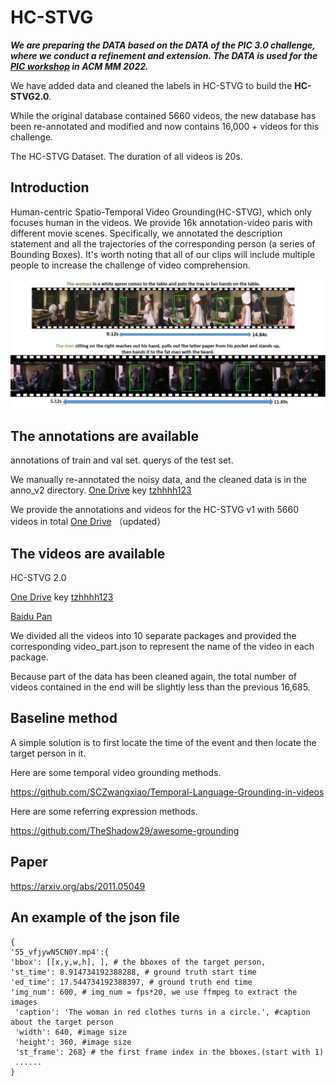# HC-STVG

***We are preparing the DATA based on the DATA of the PIC 3.0 challenge, where we conduct a refinement and extension. The DATA is used for the [PIC workshop](http://picdataset.com/challenge/task/hcvg/) in ACM MM 2022.***

We  have added data and cleaned the labels in HC-STVG to build the **HC-STVG2.0**.

While the original database contained 5660 videos, the new database has been re-annotated and modified and now contains 16,000 + videos for this challenge.

The HC-STVG Dataset. The duration of all videos is 20s.

## Introduction

Human-centric Spatio-Temporal Video Grounding(HC-STVG), which only focuses human in the videos. We provide 16k annotation-video paris with different movie scenes. Specifically, we annotated the description statement and all the trajectories of the corresponding person (a series of Bounding Boxes). It's worth noting that all of our clips will include multiple people to increase the challenge of video comprehension.

![](task_hcvg.jpg)

## The annotations are available


annotations of train and val set.
querys of the test set.

We manually re-annotated the noisy data, and the cleaned data is in the anno_v2 directory.
[One Drive](https://intxyz-my.sharepoint.com/:f:/g/personal/zongheng_picdataset_com/ErqA01jikPZKnudZe6-Za9MBe17XXAxJr9ODn65Z2qGKkw?e=7vKw1U) key <u> tzhhhh123</u>     

We provide the annotations and videos for the HC-STVG v1 with 5660 videos in total [One Drive](https://intxyz-my.sharepoint.com/:f:/g/personal/zongheng_picdataset_com/EgIzBzuHYPtItBIqIq5hNrsBBE9cnhJDWjXuorxXMhMZGQ?e=qvsBjE)  （updated）
## The videos are available

HC-STVG 2.0

[One Drive](https://intxyz-my.sharepoint.com/:f:/g/personal/zongheng_picdataset_com/ErqA01jikPZKnudZe6-Za9MBe17XXAxJr9ODn65Z2qGKkw?e=7vKw1U) key <u> tzhhhh123</u> 

[Baidu Pan](https://pan.baidu.com/s/1_HWcHR3_XRiRhu1DmSD9-Q?pwd=hcvg) 

We divided all the videos into 10 separate packages and provided the corresponding video_part.json to represent the name of the video in each package.

Because part of the data has been cleaned again, the total number of videos contained in the end will be slightly less than the previous 16,685. 

## Baseline method

A simple solution is to first locate the time of the event and then locate the target person in it.

Here are some temporal video grounding methods.

https://github.com/SCZwangxiao/Temporal-Language-Grounding-in-videos

Here are some referring expression methods.

https://github.com/TheShadow29/awesome-grounding

## Paper

https://arxiv.org/abs/2011.05049

## An example of the json file
	{  
	'55_vfjywN5CN0Y.mp4':{  
	'bbox': [[x,y,w,h], ], # the bboxes of the target person,   
	'st_time': 8.914734192388288, # ground truth start time  
	'ed_time': 17.544734192388397, # ground truth end time  
	'img_num': 600, # img_num = fps*20, we use ffmpeg to extract the images  
	 'caption': 'The woman in red clothes turns in a circle.', #caption about the target person  
	 'width': 640, #image size  
	 'height': 360, #image size  
	 'st_frame': 268} # the first frame index in the bboxes.(start with 1)  
	 ......  
	}  
